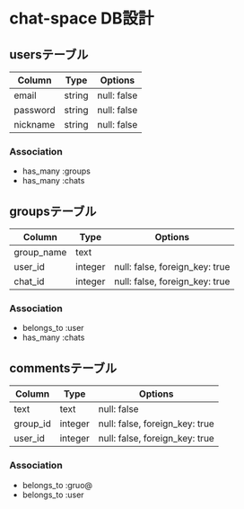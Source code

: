 # chat-space DB設計
## usersテーブル
|Column|Type|Options|
|------|----|-------|
|email|string|null: false|
|password|string|null: false|
|nickname|string|null: false|
### Association
- has_many :groups
- has_many :chats

## groupsテーブル
|Column|Type|Options|
|------|----|-------|
|group_name|text||
|user_id|integer|null: false, foreign_key: true|
|chat_id|integer|null: false, foreign_key: true|
### Association
- belongs_to :user
- has_many :chats

## commentsテーブル
|Column|Type|Options|
|------|----|-------|
|text|text|null: false|
|group_id|integer|null: false, foreign_key: true|
|user_id|integer|null: false, foreign_key: true|
### Association
- belongs_to :gruo@
- belongs_to :user